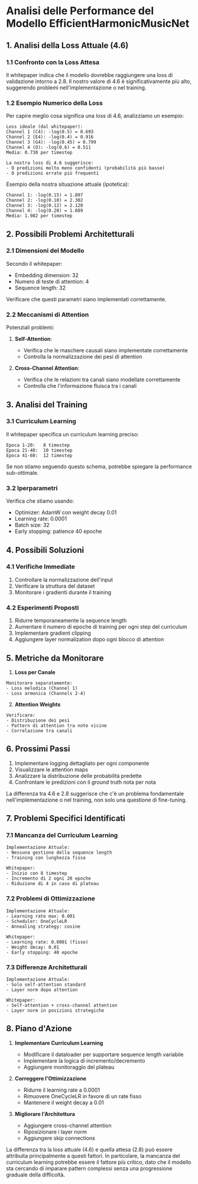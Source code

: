 # Analisi delle Performance del Modello EfficientHarmonicMusicNet

## 1. Analisi della Loss Attuale (4.6)

### 1.1 Confronto con la Loss Attesa
Il whitepaper indica che il modello dovrebbe raggiungere una loss di validazione intorno a 2.8. Il nostro valore di 4.6 è significativamente più alto, suggerendo problemi nell'implementazione o nel training.

### 1.2 Esempio Numerico della Loss
Per capire meglio cosa significa una loss di 4.6, analizziamo un esempio:

```
Loss ideale (dal whitepaper):
Channel 1 (C4): -log(0.5) = 0.693
Channel 2 (E4): -log(0.4) = 0.916
Channel 3 (G4): -log(0.45) = 0.799
Channel 4 (O): -log(0.6) = 0.511
Media: 0.730 per timestep

La nostra loss di 4.6 suggerisce:
- O predizioni molto meno confidenti (probabilità più basse)
- O predizioni errate più frequenti
```

Esempio della nostra situazione attuale (ipotetica):
```
Channel 1: -log(0.15) = 1.897
Channel 2: -log(0.10) = 2.302
Channel 3: -log(0.12) = 2.120
Channel 4: -log(0.20) = 1.609
Media: 1.982 per timestep
```

## 2. Possibili Problemi Architetturali

### 2.1 Dimensioni del Modello
Secondo il whitepaper:
- Embedding dimension: 32
- Numero di teste di attention: 4
- Sequence length: 32

Verificare che questi parametri siano implementati correttamente.

### 2.2 Meccanismi di Attention
Potenziali problemi:
1. **Self-Attention**: 
   - Verifica che le maschere causali siano implementate correttamente
   - Controlla la normalizzazione dei pesi di attention

2. **Cross-Channel Attention**:
   - Verifica che le relazioni tra canali siano modellate correttamente
   - Controlla che l'informazione fluisca tra i canali

## 3. Analisi del Training

### 3.1 Curriculum Learning
Il whitepaper specifica un curriculum learning preciso:
```
Epoca 1-20:   8 timestep
Epoca 21-40:  10 timestep
Epoca 41-60:  12 timestep
```

Se non stiamo seguendo questo schema, potrebbe spiegare la performance sub-ottimale.

### 3.2 Iperparametri
Verifica che stiamo usando:
- Optimizer: AdamW con weight decay 0.01
- Learning rate: 0.0001
- Batch size: 32
- Early stopping: patience 40 epoche

## 4. Possibili Soluzioni

### 4.1 Verifiche Immediate
1. Controllare la normalizzazione dell'input
2. Verificare la struttura del dataset
3. Monitorare i gradienti durante il training

### 4.2 Esperimenti Proposti
1. Ridurre temporaneamente la sequence length
2. Aumentare il numero di epoche di training per ogni step del curriculum
3. Implementare gradient clipping
4. Aggiungere layer normalization dopo ogni blocco di attention

## 5. Metriche da Monitorare

1. **Loss per Canale**
```
Monitorare separatamente:
- Loss melodica (Channel 1)
- Loss armonica (Channels 2-4)
```

2. **Attention Weights**
```
Verificare:
- Distribuzione dei pesi
- Pattern di attention tra note vicine
- Correlazione tra canali
```

## 6. Prossimi Passi

1. Implementare logging dettagliato per ogni componente
2. Visualizzare le attention maps
3. Analizzare la distribuzione delle probabilità predette
4. Confrontare le predizioni con il ground truth nota per nota

La differenza tra 4.6 e 2.8 suggerisce che c'è un problema fondamentale nell'implementazione o nel training, non solo una questione di fine-tuning.

## 7. Problemi Specifici Identificati

### 7.1 Mancanza del Curriculum Learning
```
Implementazione Attuale:
- Nessuna gestione della sequence length
- Training con lunghezza fissa

Whitepaper:
- Inizio con 8 timestep
- Incremento di 2 ogni 20 epoche
- Riduzione di 4 in caso di plateau
```

### 7.2 Problemi di Ottimizzazione
```
Implementazione Attuale:
- Learning rate max: 0.001
- Scheduler: OneCycleLR
- Annealing strategy: cosine

Whitepaper:
- Learning rate: 0.0001 (fisso)
- Weight decay: 0.01
- Early stopping: 40 epoche
```

### 7.3 Differenze Architetturali
```
Implementazione Attuale:
- Solo self-attention standard
- Layer norm dopo attention

Whitepaper:
- Self-attention + cross-channel attention
- Layer norm in posizioni strategiche
```

## 8. Piano d'Azione

1. **Implementare Curriculum Learning**
   - Modificare il dataloader per supportare sequence length variabile
   - Implementare la logica di incremento/decremento
   - Aggiungere monitoraggio del plateau

2. **Correggere l'Ottimizzazione**
   - Ridurre il learning rate a 0.0001
   - Rimuovere OneCycleLR in favore di un rate fisso
   - Mantenere il weight decay a 0.01

3. **Migliorare l'Architettura**
   - Aggiungere cross-channel attention
   - Riposizionare i layer norm
   - Aggiungere skip connections

La differenza tra la loss attuale (4.6) e quella attesa (2.8) può essere attribuita principalmente a questi fattori. In particolare, la mancanza del curriculum learning potrebbe essere il fattore più critico, dato che il modello sta cercando di imparare pattern complessi senza una progressione graduale della difficoltà. 